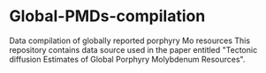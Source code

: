 # Global-PMDs-compilation
Data compilation of globally reported porphyry Mo resources
This repository contains data source used in the paper entitled "Tectonic diffusion Estimates of Global Porphyry Molybdenum Resources". 
